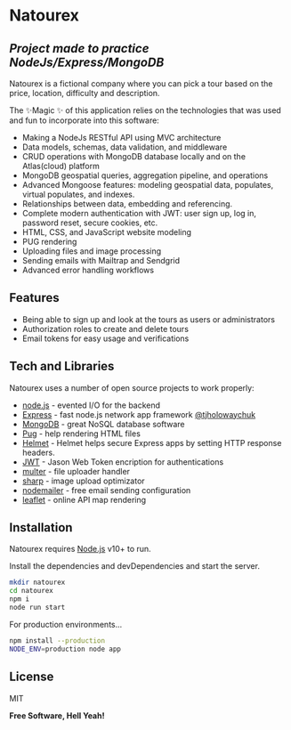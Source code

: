 # Natourex

## _Project made to practice NodeJs/Express/MongoDB_

Natourex is a fictional company where you can pick a tour based on the price, location, difficulty and description.

The ✨Magic ✨ of this application relies on the technologies that was used and fun to incorporate into this software:

-  Making a NodeJs RESTful API using MVC architecture
-  Data models, schemas, data validation, and middleware
-  CRUD operations with MongoDB database locally and on the Atlas(cloud) platform
-  MongoDB geospatial queries, aggregation pipeline, and operations
-  Advanced Mongoose features: modeling geospatial data, populates, virtual populates, and indexes.
-  Relationships between data, embedding and referencing.
-  Complete modern authentication with JWT: user sign up, log in, password reset, secure cookies, etc.
-  HTML, CSS, and JavaScript website modeling
-  PUG rendering
-  Uploading files and image processing
-  Sending emails with Mailtrap and Sendgrid
-  Advanced error handling workflows

## Features

-  Being able to sign up and look at the tours as users or administrators
-  Authorization roles to create and delete tours
-  Email tokens for easy usage and verifications

## Tech and Libraries

Natourex uses a number of open source projects to work properly:

-  [node.js] - evented I/O for the backend
-  [Express] - fast node.js network app framework [@tjholowaychuk]
-  [MongoDB] - great NoSQL database software
-  [Pug] - help rendering HTML files
-  [Helmet] - Helmet helps secure Express apps by setting HTTP response headers.
-  [JWT] - Jason Web Token encription for authentications
-  [multer] - file uploader handler
-  [sharp] - image upload optimizator
-  [nodemailer] - free email sending configuration
-  [leaflet] - online API map rendering

## Installation

Natourex requires [Node.js](https://nodejs.org/) v10+ to run.

Install the dependencies and devDependencies and start the server.

```sh
mkdir natourex
cd natourex
npm i
node run start
```

For production environments...

```sh
npm install --production
NODE_ENV=production node app
```

## License

MIT

**Free Software, Hell Yeah!**

[git-repo-url]: https://github.com/joemccann/dillinger.git
[node.js]: http://nodejs.org
[@tjholowaychuk]: http://twitter.com/tjholowaychuk
[express]: http://expressjs.com
[@maximdeg]: https://github.com/maximdeg
[MongoDB]: https://www.mongodb.com
[Pug]: https://pugjs.org/api/getting-started.html
[Helmet]: https://helmetjs.github.io/
[JWT]: https://datatracker.ietf.org/doc/html/rfc7519
[multer]: https://www.npmjs.com/package/multer
[sharp]: https://www.npmjs.com/package/sharp
[nodemailer]: https://www.npmjs.com/package/nodemailer
[leaflet]: https://leafletjs.com/

